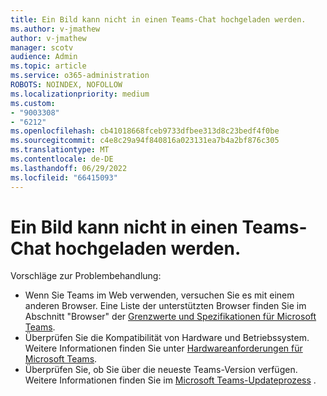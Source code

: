 ```yaml
---
title: Ein Bild kann nicht in einen Teams-Chat hochgeladen werden.
ms.author: v-jmathew
author: v-jmathew
manager: scotv
audience: Admin
ms.topic: article
ms.service: o365-administration
ROBOTS: NOINDEX, NOFOLLOW
ms.localizationpriority: medium
ms.custom:
- "9003308"
- "6212"
ms.openlocfilehash: cb41018668fceb9733dfbee313d8c23bedf4f0be
ms.sourcegitcommit: c4e8c29a94f840816a023131ea7b4a2bf876c305
ms.translationtype: MT
ms.contentlocale: de-DE
ms.lasthandoff: 06/29/2022
ms.locfileid: "66415093"
---
```

# <a name="cant-upload-an-image-to-a-teams-chat"></a>Ein Bild kann nicht in einen Teams-Chat hochgeladen werden.

Vorschläge zur Problembehandlung:

- Wenn Sie Teams im Web verwenden, versuchen Sie es mit einem anderen Browser. Eine Liste der unterstützten Browser finden Sie im Abschnitt "Browser" der [Grenzwerte und Spezifikationen für Microsoft Teams](https://docs.microsoft.com/microsoftteams/limits-specifications-teams).
- Überprüfen Sie die Kompatibilität von Hardware und Betriebssystem. Weitere Informationen finden Sie unter [Hardwareanforderungen für Microsoft Teams](https://docs.microsoft.com/microsoftteams/hardware-requirements-for-the-teams-app).
- Überprüfen Sie, ob Sie über die neueste Teams-Version verfügen. Weitere Informationen finden Sie im [Microsoft Teams-Updateprozess](https://docs.microsoft.com/microsoftteams/teams-client-update) .
